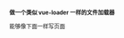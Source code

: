 # 做一个类似 vue-loader 一样的文件加载器

能够像下面一样写页面

<template>
  <div>
    hello {{msg}}
  </div>
</template>

<script>
  export default {
    data() {
      return {
        msg: 'hello'
      }
    }
  }
</script>

<style>
  * {
    font-size: 10px;
  }
</style>
